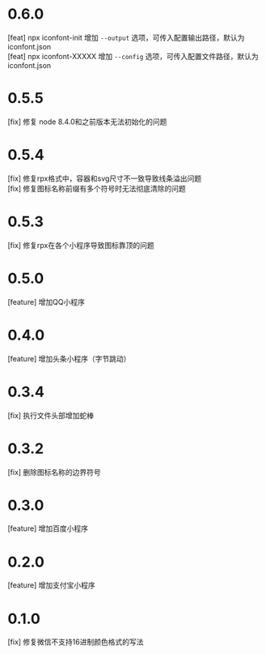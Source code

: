 # 0.6.0
[feat] npx iconfont-init 增加 `--output` 选项，可传入配置输出路径，默认为 iconfont.json
<br>
[feat] npx iconfont-XXXXX 增加 `--config` 选项，可传入配置文件路径，默认为 iconfont.json

# 0.5.5
[fix] 修复 node 8.4.0和之前版本无法初始化的问题

# 0.5.4

[fix] 修复rpx格式中，容器和svg尺寸不一致导致线条溢出问题
<br>
[fix] 修复图标名称前缀有多个符号时无法彻底清除的问题

# 0.5.3
[fix] 修复rpx在各个小程序导致图标靠顶的问题

# 0.5.0
[feature] 增加QQ小程序

# 0.4.0
[feature] 增加头条小程序（字节跳动）

# 0.3.4
[fix] 执行文件头部增加蛇棒

# 0.3.2

[fix] 删除图标名称的边界符号

# 0.3.0

[feature] 增加百度小程序

# 0.2.0
[feature] 增加支付宝小程序

# 0.1.0

[fix] 修复微信不支持16进制颜色格式的写法

